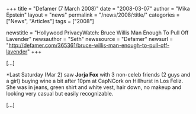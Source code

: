 +++
title = "Defamer (7 March 2008)"
date = "2008-03-07"
author = "Mika Epstein"
layout = "news"
permalink = "/news/2008/:title/"
categories = ["News", "Articles"]
tags = ["2008"]

newstitle = "Hollywood PrivacyWatch: Bruce Willis Man Enough To Pull Off Lavender"
newsauthor = "Seth"
newssource = "Defamer"
newsurl = "http://defamer.com/365361/bruce-willis-man-enough-to-pull-off-lavender"
+++

[...]

*Last Saturday (Mar 2) saw **Jorja Fox** with 3 non-celeb friends (2 guys and a girl) buying wine a bit after 10pm at CapNCork on Hillhurst in Los Feliz. She was in jeans, green shirt and white vest, hair down, no makeup and looking very casual but easily recognizable.

[...]  
